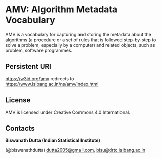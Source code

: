 # AMV: Algorithm Metadata Vocabulary 

AMV is a vocabulary for capturing and storing the metadata about the algorithms (a procedure or a set of rules that is followed step-by-step to solve a problem, especially by a computer) and related objects, such as problem, software programmes.    


## Persistent URI 
https://w3id.org/amv redirects to https://www.isibang.ac.in/ns/amv/index.html


## License
AMV is licensed under Creative Commons 4.0 International. 

## Contacts
**Biswanath Dutta (Indian Statistical Institute)**  

(@biswanathdutta) 
 <dutta2005@gmail.com>, 
 <bisu@drtc.isibang.ac.in> 

